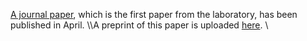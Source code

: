 <a href="http://www.tandfonline.com/doi/abs/10.1080/01691864.2016.1159980" target="_blank">A journal paper</a>, which is the first paper from the laboratory, has been published in April. \\\\A preprint of this paper is uploaded <a href="https://www.researchgate.net/publication/296198818_Small_Implementation_of_Decision_Making_Policy_for_the_Height_Task_of_the_Acrobot" target="_blank">here</a>. \\
